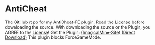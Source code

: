 # AntiCheat
The GitHub repo for my AntiCheat-PE plugin.
Read the [License](https://github.com/DarkWav/AntiCheat/blob/master/LICENSE) before downloading the source.
With downloading the source or the Plugin, you AGREE to the [License](https://github.com/DarkWav/AntiCheat/blob/master/LICENSE)!
Get the Plugin: [(ImagicalMine-Site)](http://adf.ly/1YbrDu) [(Direct Download)](https://forums.imagicalmine.net/plugins/anticheat.52/download?version=177)
This plugin blocks ForceGameMode.
